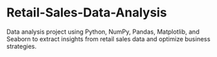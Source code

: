 # Retail-Sales-Data-Analysis
Data analysis project using Python, NumPy, Pandas, Matplotlib, and Seaborn to extract insights from retail sales data and optimize business strategies.
